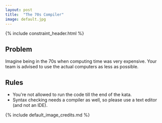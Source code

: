 ```yaml
---
layout: post
title:  "The 70s Compiler"
image: default.jpg
---
```


{% include constraint_header.html %}

## Problem

Imagine being in the 70s when computing time was very expensive.
Your team is advised to use the actual computers as less as possible.

## Rules

* You're not allowed to run the code till the end of the kata.
* Syntax checking needs a compiler as well, so please use a text editor (and not an IDE).

{% include default_image_credits.md %}
